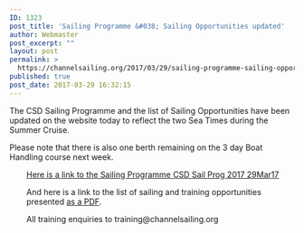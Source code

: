 ```yaml
---
ID: 1323
post_title: 'Sailing Programme &#038; Sailing Opportunities updated'
author: Webmaster
post_excerpt: ""
layout: post
permalink: >
  https://channelsailing.org/2017/03/29/sailing-programme-sailing-opportunities-updated/
published: true
post_date: 2017-03-29 16:32:15
---
```

The CSD Sailing Programme and the list of Sailing Opportunities have been updated on the website today to reflect the two Sea Times during the Summer Cruise.

Please note that there is also one berth remaining on the 3 day Boat Handling course next week.
<p style="padding-left:30px;"><a href="//channelsailing.org/wp-content/uploads/2017/03/sailing-opportunities-mar17.pdf">Here is a link to the Sailing Programme CSD Sail Prog 2017 29Mar17</a></p>
<p style="padding-left:30px;">And here is a link to the list of sailing and training opportunities presented <a href="//channelsailing.org/wp-content/uploads/2017/03/sailing-opportunities-mar17.pdf">as a PDF</a>.</p>
<p style="padding-left:30px;">All training enquiries to training@channelsailing.org</p>
<p style="padding-left:30px;"></p>